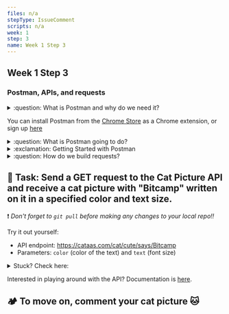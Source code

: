 ```yaml
---
files: n/a
stepType: IssueComment
scripts: n/a
week: 1
step: 3
name: Week 1 Step 3
---
```


## Week 1 Step 3

### Postman, APIs, and requests

<details>
<summary>:question: What is Postman and why do we need it?</summary>
  </br>

Later, when we begin to code our Azure Function, we are going to need to test it. 

**How?** Just like our final web app and the first function we will code, we'll be sending requests to the Function's endpoint.

  <br><br/>
</details>

You can install Postman from the [Chrome Store](https://chrome.google.com/webstore/detail/postman/fhbjgbiflinjbdggehcddcbncdddomop?hl=en) as a Chrome extension, or sign up [here](https://www.postman.com/)

<details>
<summary>:question: What is Postman going to do?</summary>
  </br>

1. After this step, we will code an Azure Function that needs testing.
2. We will also later use Postman to **send a POST request** to our Azure Function to test if it works, mimicking what our static website will do.

Our HTTP trigger Azure Functions will be an [API](https://www.youtube.com/watch?v=s7wmiS2mSXY) that receives requests and sends back information.

To introduce you to sending requests to an API and how Postman works, we'll be **sending a GET request to an API this time.**
  <br><br/>
</details>

<details>
<summary>:exclamation: Getting Started with Postman</summary>
  </br>

1. You can choose to sign up or skip and go directly to the app.

2. Close out all the tabs that pop up until you reach **this screen**
![image](https://user-images.githubusercontent.com/69332964/98034295-c46a9380-1de4-11eb-8f8d-ca508f4e04ef.png)
    <br><br/>
</details>

<details>
  <summary>:question: How do we build requests?</summary>
  
  The [Postman documentation](https://learning.postman.com/docs/sending-requests/requests/) covers:
  * Creating requests
  * Adding request detail
  * Setting request URLs
  * Selecting request methods
  * Sending parameters
  * Sending body data
  * Authenticating requests
  * Configuring request headers
</details>

## **:pencil: Task: Send a GET request to the Cat Picture API and receive a cat picture with "Bitcamp" written on it in a specified color and text size.**

:exclamation: *Don't forget to `git pull` before making any changes to your local repo!!*

Try it out yourself:
* API endpoint: https://cataas.com/cat/cute/says/Bitcamp
* Parameters: `color` (color of the text) and `text` (font size)

<details>
<summary>Stuck? Check here:</summary>
<br>

1. **Specifying the API Endpoint:** Enter https://cataas.com/cat/cute/says/Bitcamp, which is the API endpoint, into the text box next to GET

![image](https://user-images.githubusercontent.com/69332964/98034882-ad787100-1de5-11eb-83fd-9cb73f78beae.png)

2. **Setting Parameters:** Click on "Params" and enter `color` into Key and the color you want (eg. blue) into Value. Enter `size` into the next Key row and a number (eg. 50) into Value.
> **Note on parameters:** 
> * the `size` parameter refers to the font size of your caption. It has a limit at around 1,200.
> * Colors are pretty hit or miss; since the Cat API is on the web, but it generally adheres to HTML color names. Expect values such as "blue, green, yellow" to work.
> * The API can take very large words as input for the caption, however only **34** characters can be seen on the picture at one time .
3. **Click `Send` to get your cat picture**
    <br><br/>
</details>

Interested in playing around with the API? Documentation is [here](https://cataas.com/#/).

## **:camping: To move on, comment your cat picture 🐱**
